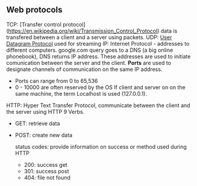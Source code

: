 ## Web protocols
TCP: [Transfer control protocol] (https://en.wikipedia.org/wiki/Transmission_Control_Protocol) data is transfered between a client and a server using packets.
UDP: [User Datagram Protocol](https://en.wikipedia.org/wiki/User_Datagram_Protocol) used for streaming
IP: Internet Protocol - addresses to different computers. google.com query goes to a DNS (a big online phonebook), DNS returns IP address. These addresses are used to initiate comunication between the server and the client.
**Ports** are used to designate channels of communication on the same IP address. 
- Ports can range from 0 to 65,536
- 0 - 10000 are often reserved by the OS
If client and server on on the same machine, the term Localhost is used (127.0.0.1).

HTTP: Hyper Text Transfer Protocol, communicate between the client and the server using HTTP 9 Verbs.
- GET: retrieve data
- POST: create new data

  status codes: provide information on success or method used during HTTP
  - 200: success get
  - 301: success post
  - 404: file not found
